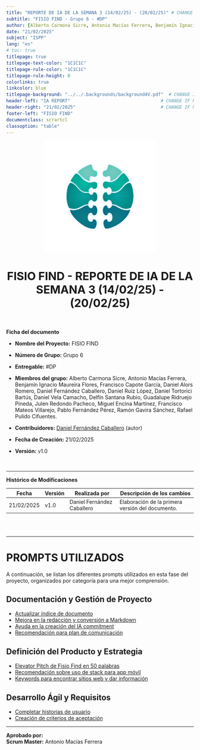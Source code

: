 ```yaml
---
title: "REPORTE DE IA DE LA SEMANA 3 (14/02/25) - (20/02/25)" # CHANGE IF NEEDED
subtitle: "FISIO FIND - Grupo 6 - #DP"
author: [Alberto Carmona Sicre, Antonio Macías Ferrera, Benjamín Ignacio Maureira Flores, Francisco Capote García, Daniel Alors Romero, Daniel Fernández Caballero, Daniel Ruiz López, Daniel Tortorici Bartús, Daniel Vela Camacho, Delfín Santana Rubio, Guadalupe Ridruejo Pineda, Julen Redondo Pacheco, Miguel Encina Martínez, Francisco Mateos Villarejo, Pablo Fernández Pérez, Ramón Gavira Sánchez, Rafael Pulido Cifuentes]                                                # CHANGE IF NEEDED
date: "21/02/2025"
subject: "ISPP"
lang: "es"
# toc: true
titlepage: true
titlepage-text-color: "1C1C1C"
titlepage-rule-color: "1C1C1C"
titlepage-rule-height: 0
colorlinks: true
linkcolor: blue
titlepage-background: "../../.backgrounds/background4V.pdf"  # CHANGE IF NEEDED
header-left: "IA REPORT"                                  # CHANGE IF NEEDED
header-right: "21/02/2025"                                # CHANGE IF NEEDED
footer-left: "FISIO FIND"
documentclass: scrartcl
classoption: "table"
---
```


<!-- COMMENT THIS WHEN EXPORTING TO PDF -->
<p align="center">
  <img src="../../.img/Logo_FisioFind_Verde_sin_fondo.PNG" alt="Logo FisioFind" width="300" />
</p>

<h1 align="center" style="font-size: 30px; font-weight: bold;">
  FISIO FIND - REPORTE DE IA DE LA SEMANA 3 (14/02/25) - (20/02/25)
</h1>
<!-- COMMENT WHEN EXPORTING TO PDF -->

<br>

**Ficha del documento**

- **Nombre del Proyecto:** FISIO FIND

- **Número de Grupo:** Grupo 6

- **Entregable:** #DP

- **Miembros del grupo:** Alberto Carmona Sicre, Antonio Macías Ferrera, Benjamín Ignacio Maureira Flores, Francisco Capote García, Daniel Alors Romero, Daniel Fernández Caballero, Daniel Ruiz López, Daniel Tortorici Bartús, Daniel Vela Camacho, Delfín Santana Rubio, Guadalupe Ridruejo Pineda, Julen Redondo Pacheco, Miguel Encina Martínez, Francisco Mateos Villarejo, Pablo Fernández Pérez, Ramón Gavira Sánchez, Rafael Pulido Cifuentes.

- **Contribuidores:** [Daniel Fernández Caballero](https://github.com/DaniFdezCab) (autor)

- **Fecha de Creación:** 21/02/2025  

- **Versión:** v1.0

<br>

---

**Histórico de Modificaciones**

| Fecha      | Versión | Realizada por             | Descripción de los cambios                       |
| ---------- | ------- | ------------------------- | ------------------------------------------------ |
| 21/02/2025 | v1.0    | Daniel Fernández Caballero | Elaboración de la primera versión del documento. |

<br>

<!-- \newpage -->

<br>

---

# PROMPTS UTILIZADOS  

A continuación, se listan los diferentes prompts utilizados en esta fase del proyecto, organizados por categoría para una mejor comprensión.  

## **Documentación y Gestión de Proyecto**  
- [Actualizar índice de documento](https://chatgpt.com/share/67af87ef-6e20-8012-8fba-39fff71f858a)  
- [Mejora en la redacción y conversión a Markdown](https://chatgpt.com/share/67b76277-f7e4-8011-ba94-bb1b72f86ea7)  
- [Ayuda en la creación del IA commitment](https://chatgpt.com/share/67b36aad-2774-800f-8e94-09e3a95c21c2)  
- [Recomendación para plan de comunicación](https://chatgpt.com/share/67b48a98-8f5c-8000-901e-0254773ecd4a)  

## **Definición del Producto y Estrategia**  
- [Elevator Pitch de Fisio Find en 50 palabras](https://chatgpt.com/share/67b1b21c-9a20-8000-9d2d-d052cb5c2087)  
- [Recomendación sobre uso de stack para app móvil](https://chatgpt.com/share/67b1b731-0cb0-8011-8061-9879cc60a651)  
- [Keywords para encontrar sitios web y dar información](https://chatgpt.com/share/67ae1e42-1698-800f-8473-4cf8520bd076)  

## **Desarrollo Ágil y Requisitos**  
- [Completar historias de usuario](https://chatgpt.com/share/67b1e53a-8e6c-8000-8753-9d130368d912)  
- [Creación de criterios de aceptación](https://chatgpt.com/share/67b5bed1-0618-800f-aedf-41bbba30ceb5)  

---  

**Aprobado por:**  
**Scrum Master:** Antonio Macías Ferrera

